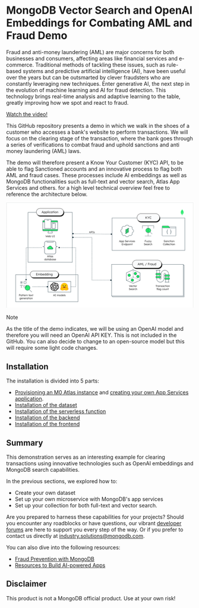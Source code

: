 # MongoDB Vector Search and OpenAI Embeddings for Combating AML and Fraud Demo

Fraud and anti-money laundering (AML) are major concerns for both businesses and consumers, affecting areas like financial services and e-commerce. Traditional methods of tackling these issues, such as rule-based systems and predictive artificial intelligence (AI), have been useful over the years but can be outsmarted by clever fraudsters who are constantly leveraging new techniques.  Enter generative AI, the next step in the evolution of machine learning and AI for fraud detection. This technology brings real-time analysis and adaptive learning to the table, greatly improving how we spot and react to fraud.

[Watch the video!](https://drive.google.com/file/d/1t8g5PmB296VNeafMwhAYVzHQE-AZRCnL/view)

This GitHub repository presents a demo in which we walk in the shoes of a customer who accesses a bank's website to perform transactions. We will focus on the clearing stage of the transaction, where the bank goes through a series of verifications to combat fraud and uphold sanctions and anti money laundering (AML) laws.  

The demo will therefore present a Know Your Customer (KYC) API, to be able to flag Sanctioned accounts and an innovative process to flag both AML and fraud cases. These processes include AI embeddings as well as MongoDB functionalities such as full-text and vector search, Atlas App Services and others. for a high level technical overview feel free to reference the architecture below.

![image](/Architecture.png)

> [!Note]
> As the title of the demo indicates, we will be using an OpenAI model and therefore you will need an OpenAI API KEY. This is not included in the GitHub. You can also decide to change to an open-source model but this will require some light code changes.

## Installation

The installation is divided into 5 parts:
- [Provisioning an M0 Atlas instance](https://www.mongodb.com/docs/atlas/tutorial/deploy-free-tier-cluster/) and [creating your own App Services application](https://www.mongodb.com/docs/atlas/app-services/apps/create/).
- [Installation of the dataset](./dataScripts)
- [Installation of the serverless function](./app_services)
- [Installation of the backend](./backend/)
- [Installation of the frontend](./frontend/)

## Summary

This demonstration serves as an interesting example for clearing transactions using innovative technologies such as OpenAI embeddings and MongoDB search capabilities.

In the previous sections, we explored how to:
- Create your own dataset
- Set up your own microservice with MongoDB's app services
- Set up your collection for both full-text and vector search.

Are you prepared to harness these capabilities for your projects? Should you encounter any roadblocks or have questions, our vibrant [developer forums](https://www.mongodb.com/community/forums/) are here to support you every step of the way. Or if you prefer to contact us directly at [industry.solutions@mongodb.com](mailto:industry.solutions@mongodb.com).

You can also dive into the following resources: 
- [Fraud Prevention with MongoDB](https://www.mongodb.com/industries/financial-services/fraud-prevention)
- [Resources to Build AI-powered Apps](https://www.mongodb.com/library/use-cases/artificial-intelligence)


## Disclaimer

This product is not a MongoDB official product. Use at your own risk!
